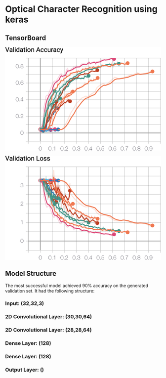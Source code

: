 # Optical Character Recognition using keras

## TensorBoard

![ValidationAccuracy](/Present/ValidationAccuracy.png)

![ValidationLoss](/Present/ValidationLoss.png)

## Model Structure

The most successful model achieved 90% accuracy on the generated validation set. It had the following structure:

### Input: (32,32,3)

### 2D Convolutional Layer: (30,30,64)
### 2D Convolutional Layer: (28,28,64)
### Dense Layer: (128)
### Dense Layer: (128)

### Output Layer: ()
